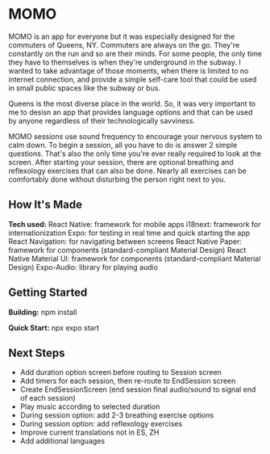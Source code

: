 # MOMO

MOMO is an app for everyone but it was especially designed for the commuters of Queens, NY. Commuters are always on the go. They're constantly on the run and so are their minds. For some people, the only time they have to themselves is when they're underground in the subway. I wanted to take advantage of those moments, when there is limited to no internet connection, and provide a simple self-care tool that could be used in small public spaces like the subway or bus.

Queens is the most diverse place in the world. So, it was very important to me to desisn an app that provides language options and that can be used by anyone regardless of their technologically savviness.

MOMO sessions use sound frequency to encourage your nervous system to calm down. To begin a session, all you have to do is answer 2 simple questions. That's also the only time you're ever really required to look at the screen. After starting your session, there are optional breathing and reflexology exercises that can also be done. Nearly all exercises can be comfortably done without disturbing the person right next to you.

## How It's Made

**Tech used:**
React Native: framework for mobile apps
i18next: framework for internationization
Expo: for testing in real time and quick starting the app
React Navigation: for navigating between screens
React Native Paper: framework for components (standard-compliant Material Design)
React Native Material UI: framework for components (standard-compliant Material Design)
Expo-Audio: library for playing audio

## Getting Started

**Building:**
npm install

**Quick Start:**
npx expo start

## Next Steps

- Add duration option screen before routing to Session screen
- Add timers for each session, then re-route to EndSession screen
- Create EndSessionScreen (end session final audio/sound to signal end of each session)
- Play music according to selected duration
- During session option: add 2-3 breathing exercise options
- During session option: add reflexology exercises
- Improve current translations not in ES, ZH
- Add additional languages
